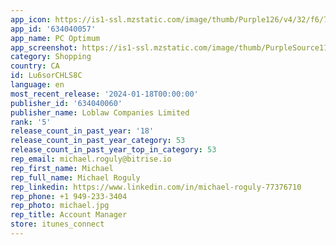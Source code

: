 ```yaml
---
app_icon: https://is1-ssl.mzstatic.com/image/thumb/Purple126/v4/32/f6/7e/32f67e14-fa88-3f8a-e949-9c914a111798/AppIcon-0-0-1x_U007emarketing-0-5-0-85-220.png/1024x1024bb.png
app_id: '634040057'
app_name: PC Optimum
app_screenshot: https://is1-ssl.mzstatic.com/image/thumb/PurpleSource116/v4/f9/d6/f5/f9d6f5a9-db78-f3fe-9dc2-0f13f20e153f/08f59fad-cf92-4c84-8173-6d2b92496ded_5.5__-_EN_iOS_App_Store_01.png/1242x2208bb.png
category: Shopping
country: CA
id: Lu6sorCHLS8C
language: en
most_recent_release: '2024-01-18T00:00:00'
publisher_id: '634040060'
publisher_name: Loblaw Companies Limited
rank: '5'
release_count_in_past_year: '18'
release_count_in_past_year_category: 53
release_count_in_past_year_top_in_category: 53
rep_email: michael.roguly@bitrise.io
rep_first_name: Michael
rep_full_name: Michael Roguly
rep_linkedin: https://www.linkedin.com/in/michael-roguly-77376710
rep_phone: +1 949-233-3404
rep_photo: michael.jpg
rep_title: Account Manager
store: itunes_connect
---
```

